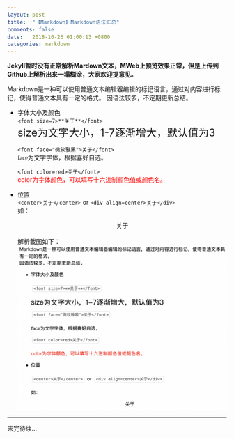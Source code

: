 ```yaml
---
layout: post
title:  "【Markdown】Markdown语法汇总"
comments: false
date:   2018-10-26 01:00:13 +0800
categories: markdown
---
```


**Jekyll暂时没有正常解析Mardown文本，MWeb上预览效果正常，但是上传到Github上解析出来一塌糊涂，大家欢迎提意见。**

Markdown是一种可以使用普通文本编辑器编辑的标记语言，通过对内容进行标记，使得普通文本具有一定的格式。
因语法较多，不定期更新总结。
* 字体大小及颜色<br>
    `<font size=7>**关于**</font>`<br>
    <font size=5>size为文字大小，1-7逐渐增大，默认值为3</font><br>
    
    `<font face="微软雅黑">关于</font>`<br>
    <font face="微软雅黑">face为文字字体，根据喜好自选。</font><br>
    
    `<font color=red>关于</font>`<br>
    <font color=red>color为字体颜色，可以填写十六进制颜色值或颜色名。</font>
    
* 位置<br>
    `<center>关于</center>` or `<div align=center>关于</div>`
<br>如： <center>关于</center>
<br> 解析截图如下：
![right-resolution](/assets/images/right-resolution.png)

-------
未完待续...

